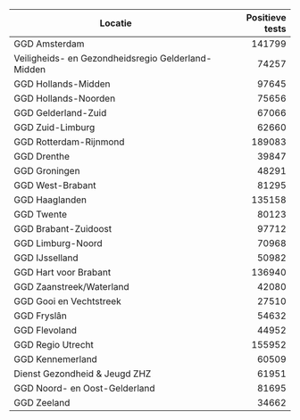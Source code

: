 | Locatie | Positieve tests |
|---------|----------------:|
| GGD Amsterdam                            | 141799 |
| Veiligheids- en Gezondheidsregio Gelderland-Midden | 74257 |
| GGD Hollands-Midden                      | 97645 |
| GGD Hollands-Noorden                     | 75656 |
| GGD Gelderland-Zuid                      | 67066 |
| GGD Zuid-Limburg                         | 62660 |
| GGD Rotterdam-Rijnmond                   | 189083 |
| GGD Drenthe                              | 39847 |
| GGD Groningen                            | 48291 |
| GGD West-Brabant                         | 81295 |
| GGD Haaglanden                           | 135158 |
| GGD Twente                               | 80123 |
| GGD Brabant-Zuidoost                     | 97712 |
| GGD Limburg-Noord                        | 70968 |
| GGD IJsselland                           | 50982 |
| GGD Hart voor Brabant                    | 136940 |
| GGD Zaanstreek/Waterland                 | 42080 |
| GGD Gooi en Vechtstreek                  | 27510 |
| GGD Fryslân                              | 54632 |
| GGD Flevoland                            | 44952 |
| GGD Regio Utrecht                        | 155952 |
| GGD Kennemerland                         | 60509 |
| Dienst Gezondheid & Jeugd ZHZ            | 61951 |
| GGD Noord- en Oost-Gelderland            | 81695 |
| GGD Zeeland                              | 34662 |
